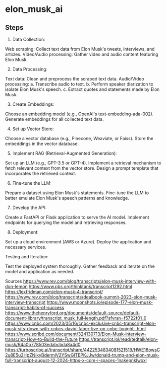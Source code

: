 # elon_musk_ai

## Steps

1. Data Collection:

Web scraping: Collect text data from Elon Musk's tweets, interviews, and articles.
Video/Audio processing: Gather video and audio content featuring Elon Musk.


2. Data Processing:

Text data: Clean and preprocess the scraped text data.
Audio/Video processing:
a. Transcribe audio to text.
b. Perform speaker diarization to isolate Elon Musk's speech.
c. Extract quotes and statements made by Elon Musk.


3. Create Embeddings:

Choose an embedding model (e.g., OpenAI's text-embedding-ada-002).
Generate embeddings for all collected text data.


4. Set up Vector Store:

Choose a vector database (e.g., Pinecone, Weaviate, or Faiss).
Store the embeddings in the vector database.


5. Implement RAG (Retrieval-Augmented Generation):

Set up an LLM (e.g., GPT-3.5 or GPT-4).
Implement a retrieval mechanism to fetch relevant context from the vector store.
Design a prompt template that incorporates the retrieved context.


6. Fine-tune the LLM:

Prepare a dataset using Elon Musk's statements.
Fine-tune the LLM to better emulate Elon Musk's speech patterns and knowledge.


7. Develop the API:

Create a FastAPI or Flask application to serve the AI model.
Implement endpoints for querying the model and retrieving responses.


8. Deployment:

Set up a cloud environment (AWS or Azure).
Deploy the application and necessary services.


Testing and Iteration:

Test the deployed system thoroughly.
Gather feedback and iterate on the model and application as needed.

Sources
https://www.rev.com/blog/transcripts/elon-musk-interview-with-don-lemon
https://www.pbs.org/thinktank/transcript1292.html
https://lexfridman.com/elon-musk-4-transcript/
https://www.rev.com/blog/transcripts/dealbook-summit-2023-elon-musk-interview-transcript
https://www.moonshots.io/episode-177-elon-musk-transcript-habits-of-success
https://www.thehenryford.org/documents/default-source/default-document-library/transcript_musk_full-length.pdf?sfvrsn=f5722f01_0
https://www.cnbc.com/2023/05/16/cnbc-exclusive-cnbc-transcript-elon-musk-sits-down-with-cnbcs-david-faber-live-on-cnbc-tonight-.html
https://www.scribd.com/document/324130713/Elon-Musk-interview-transcript-How-to-Build-the-Future
https://transcript.lol/read/tedtalk/elon-musk/64a0b778503edabcbda8a4d0
https://turboscribe.ai/transcript/share/4422534834081521519/HWE18owsC2u8E5u2HpZNikyBdermlV2YSwGlTEPKJJw/donald-trump-and-elon-musk-full-transcript-august-12-2024-https-x-com-i-spaces-1nakepnklwoxl
